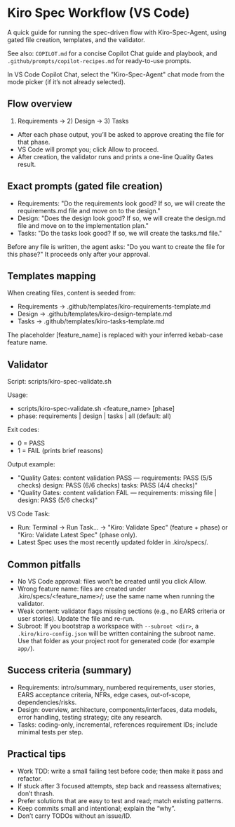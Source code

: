 # Kiro Spec Workflow (VS Code)

A quick guide for running the spec-driven flow with Kiro-Spec-Agent, using gated file creation, templates, and the validator.

See also: `COPILOT.md` for a concise Copilot Chat guide and playbook, and `.github/prompts/copilot-recipes.md` for ready-to-use prompts.

In VS Code Copilot Chat, select the "Kiro-Spec-Agent" chat mode from the mode picker (if it’s not already selected).

## Flow overview
1) Requirements → 2) Design → 3) Tasks
- After each phase output, you’ll be asked to approve creating the file for that phase.
- VS Code will prompt you; click Allow to proceed.
- After creation, the validator runs and prints a one-line Quality Gates result.

## Exact prompts (gated file creation)
- Requirements: "Do the requirements look good? If so, we will create the requirements.md file and move on to the design."
- Design: "Does the design look good? If so, we will create the design.md file and move on to the implementation plan."
- Tasks: "Do the tasks look good? If so, we will create the tasks.md file."

Before any file is written, the agent asks: "Do you want to create the file for this phase?" It proceeds only after your approval.

## Templates mapping
When creating files, content is seeded from:
- Requirements → .github/templates/kiro-requirements-template.md
- Design → .github/templates/kiro-design-template.md
- Tasks → .github/templates/kiro-tasks-template.md

The placeholder [feature_name] is replaced with your inferred kebab-case feature name.

## Validator
Script: scripts/kiro-spec-validate.sh

Usage:
- scripts/kiro-spec-validate.sh <feature_name> [phase]
- phase: requirements | design | tasks | all (default: all)

Exit codes:
- 0 = PASS
- 1 = FAIL (prints brief reasons)

Output example:
- "Quality Gates: content validation PASS — requirements: PASS (5/5 checks) design: PASS (6/6 checks) tasks: PASS (4/4 checks)"
- "Quality Gates: content validation FAIL — requirements: missing file | design: PASS (5/6 checks)"

VS Code Task:
- Run: Terminal → Run Task… → "Kiro: Validate Spec" (feature + phase) or "Kiro: Validate Latest Spec" (phase only).
- Latest Spec uses the most recently updated folder in .kiro/specs/.

## Common pitfalls
- No VS Code approval: files won’t be created until you click Allow.
- Wrong feature name: files are created under .kiro/specs/<feature_name>/; use the same name when running the validator.
- Weak content: validator flags missing sections (e.g., no EARS criteria or user stories). Update the file and re-run.
- Subroot: If you bootstrap a workspace with `--subroot <dir>`, a `.kiro/kiro-config.json` will be written containing the subroot name. Use that folder as your project root for generated code (for example `app/`).

## Success criteria (summary)
- Requirements: intro/summary, numbered requirements, user stories, EARS acceptance criteria, NFRs, edge cases, out-of-scope, dependencies/risks.
- Design: overview, architecture, components/interfaces, data models, error handling, testing strategy; cite any research.
- Tasks: coding-only, incremental, references requirement IDs; include minimal tests per step.

## Practical tips
- Work TDD: write a small failing test before code; then make it pass and refactor.
- If stuck after 3 focused attempts, step back and reassess alternatives; don’t thrash.
- Prefer solutions that are easy to test and read; match existing patterns.
- Keep commits small and intentional; explain the “why”.
- Don’t carry TODOs without an issue/ID.
